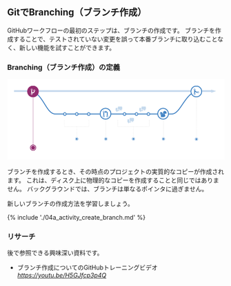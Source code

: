 ## GitでBranching（ブランチ作成）

GitHubワークフローの最初のステップは、ブランチの作成です。 ブランチを作成することで、テストされていない変更を誤って本番ブランチに取り込むことなく、新しい機能を試すことができます。

### Branching（ブランチ作成）の定義

![GitHubワークフロー](../img/github-workflow.png)

ブランチを作成するとき、その時点のプロジェクトの実質的なコピーが作成されます。 これは、ディスク上に物理的なコピーを作成することと同じではありません。 バックグラウンドでは、ブランチは単なるポインタに過ぎません。

新しいブランチの作成方法を学習しましょう。

{% include './04a_activity_create_branch.md' %}

### リサーチ

後で参照できる興味深い資料です。

- ブランチ作成についてのGitHubトレーニングビデオ　*https://youtu.be/H5GJfcp3p4Q*
